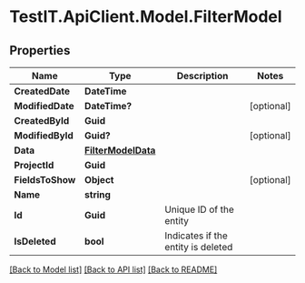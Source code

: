 # TestIT.ApiClient.Model.FilterModel

## Properties

Name | Type | Description | Notes
------------ | ------------- | ------------- | -------------
**CreatedDate** | **DateTime** |  | 
**ModifiedDate** | **DateTime?** |  | [optional] 
**CreatedById** | **Guid** |  | 
**ModifiedById** | **Guid?** |  | [optional] 
**Data** | [**FilterModelData**](FilterModelData.md) |  | 
**ProjectId** | **Guid** |  | 
**FieldsToShow** | **Object** |  | [optional] 
**Name** | **string** |  | 
**Id** | **Guid** | Unique ID of the entity | 
**IsDeleted** | **bool** | Indicates if the entity is deleted | 

[[Back to Model list]](../README.md#documentation-for-models) [[Back to API list]](../README.md#documentation-for-api-endpoints) [[Back to README]](../README.md)

